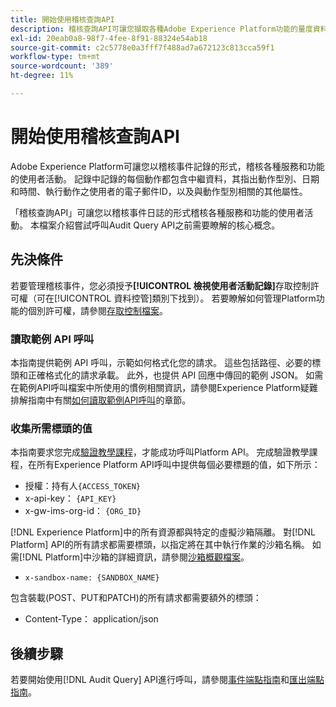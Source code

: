 ```yaml
---
title: 開始使用稽核查詢API
description: 稽核查詢API可讓您擷取各種Adobe Experience Platform功能的量度資料。 本檔案介紹嘗試呼叫Audit Query API之前需要瞭解的核心概念。
exl-id: 20eab0a8-98f7-4fee-8f91-88324e54ab18
source-git-commit: c2c5778e0a3fff7f488ad7a672123c813cca59f1
workflow-type: tm+mt
source-wordcount: '389'
ht-degree: 11%

---
```


# 開始使用稽核查詢API

Adobe Experience Platform可讓您以稽核事件記錄的形式，稽核各種服務和功能的使用者活動。 記錄中記錄的每個動作都包含中繼資料，其指出動作型別、日期和時間、執行動作之使用者的電子郵件ID，以及與動作型別相關的其他屬性。

「稽核查詢API」可讓您以稽核事件日誌的形式稽核各種服務和功能的使用者活動。 本檔案介紹嘗試呼叫Audit Query API之前需要瞭解的核心概念。

## 先決條件

若要管理稽核事件，您必須授予&#x200B;**[!UICONTROL 檢視使用者活動記錄]**&#x200B;存取控制許可權（可在[!UICONTROL 資料控管]類別下找到）。 若要瞭解如何管理Platform功能的個別許可權，請參閱[存取控制檔案](../../../../access-control/home.md)。

### 讀取範例 API 呼叫

本指南提供範例 API 呼叫，示範如何格式化您的請求。 這些包括路徑、必要的標頭和正確格式化的請求承載。 此外，也提供 API 回應中傳回的範例 JSON。 如需在範例API呼叫檔案中所使用的慣例相關資訊，請參閱Experience Platform疑難排解指南中有關[如何讀取範例API呼叫](../../../../landing/troubleshooting.md#how-do-i-format-an-api-request)的章節。

### 收集所需標頭的值

本指南要求您完成[驗證教學課程](https://www.adobe.com/go/platform-api-authentication-en)，才能成功呼叫Platform API。 完成驗證教學課程，在所有Experience Platform API呼叫中提供每個必要標題的值，如下所示：

* 授權：持有人`{ACCESS_TOKEN}`
* x-api-key： `{API_KEY}`
* x-gw-ims-org-id： `{ORG_ID}`

[!DNL Experience Platform]中的所有資源都與特定的虛擬沙箱隔離。 對[!DNL Platform] API的所有請求都需要標頭，以指定將在其中執行作業的沙箱名稱。 如需[!DNL Platform]中沙箱的詳細資訊，請參閱[沙箱概觀檔案](../../../../sandboxes/home.md)。

* `x-sandbox-name: {SANDBOX_NAME}`

包含裝載(POST、PUT和PATCH)的所有請求都需要額外的標頭：

* Content-Type： application/json

## 後續步驟

若要開始使用[!DNL Audit Query] API進行呼叫，請參閱[事件端點指南](./events.md)和[匯出端點指南](./export.md)。
